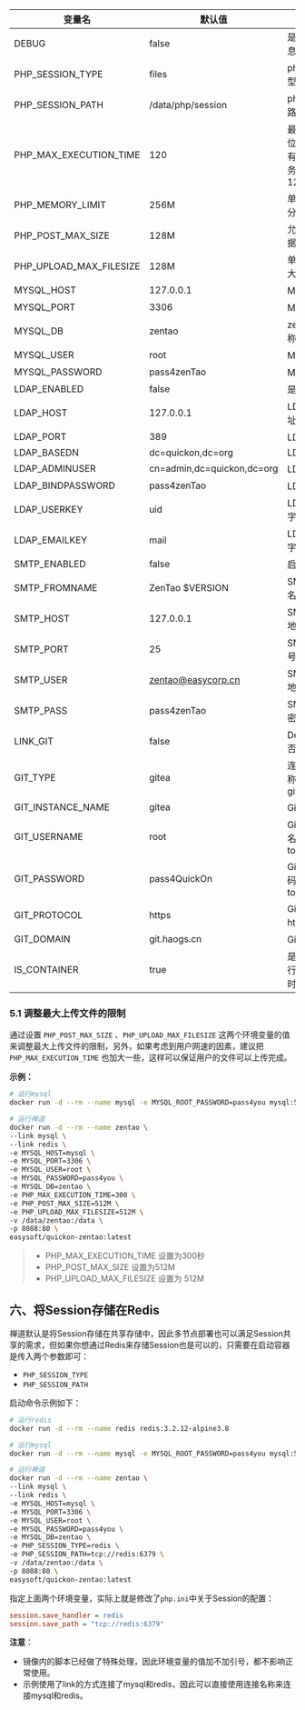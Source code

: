 <!-- 这里写应用的【环境变量信息】 -->
| 变量名                    | 默认值                        | 说明                             |
| ------------------------ | ---------------------------- | -------------------------------- |
| DEBUG                    | false                        | 是否打开调试信息，默认关闭       |
| PHP_SESSION_TYPE         | files                        | php session 类型，files \| redis |
| PHP_SESSION_PATH         | /data/php/session            | php session 存储路径             |
| PHP_MAX_EXECUTION_TIME   | 120                          | 最大执行时间，单位秒，有助于防止有问题程序占尽服务器资源。默认120             |
| PHP_MEMORY_LIMIT         | 256M                         | 单个php进程允许分配的最大内存             |
| PHP_POST_MAX_SIZE        | 128M                         | 允许最大Post数据大小             |
| PHP_UPLOAD_MAX_FILESIZE  | 128M                         | 单个文件上传的最大值             |
| MYSQL_HOST               | 127.0.0.1                    | MySQL 主机地址                   |
| MYSQL_PORT               | 3306                         | MySQL 端口                       |
| MYSQL_DB                 | zentao                       | zentao数据库名称                 |
| MYSQL_USER               | root                         | MySQL用户名                      |
| MYSQL_PASSWORD           | pass4zenTao                  | MySQL密码                        |
| LDAP_ENABLED             | false                        | 是否启用LDAP                      |
| LDAP_HOST                | 127.0.0.1                    | LDAP服务主机地址   |
| LDAP_PORT                | 389                          | LDAP服务端口      |
| LDAP_BASEDN              | dc=quickon,dc=org            | LDAP BaseDN  |
| LDAP_ADMINUSER           | cn=admin,dc=quickon,dc=org   | LDAP 管理员  |
| LDAP_BINDPASSWORD        | pass4zenTao                  | LDAP Bind 密码                |
| LDAP_USERKEY             | uid                          | LDAP 用户名称的字段名       |
| LDAP_EMAILKEY            | mail                         | LDAP 用户邮箱的字段名       |
| SMTP_ENABLED             | false                        | 启用SMTP       |
| SMTP_FROMNAME            | ZenTao $VERSION              | SMTP发件人显示名称       |
| SMTP_HOST                | 127.0.0.1                    | SMTP 服务主机地址       |
| SMTP_PORT                | 25                           | SMTP 服务端口号       |
| SMTP_USER                | zentao@easycorp.cn           | SMTP发件人邮箱地址       |
| SMTP_PASS                | pass4zenTao                  | SMTP发件人邮箱密码       |
| LINK_GIT                 | false                        | DevOps模块，是否链接Gitea服务|
| GIT_TYPE                 | gitea                        | 连接的git服务名称，目前支持 gitea/gogs/gitlab|
| GIT_INSTANCE_NAME        | gitea                        | Gitea服务名称|
| GIT_USERNAME             | root                         | Gitea 管理员账号名称，用于生成token|
| GIT_PASSWORD             | pass4QuickOn                 | Gitea 管理员密码，用于生成token|
| GIT_PROTOCOL             | https                        | Gitea 服务类型，http或https|
| GIT_DOMAIN               | git.haogs.cn                 | Gitea 服务域名 |
| IS_CONTAINER             | true                         | 是否在容器内运行，zentao更新时使用|

### 5.1 调整最大上传文件的限制

通过设置 `PHP_POST_MAX_SIZE` 、`PHP_UPLOAD_MAX_FILESIZE` 这两个环境变量的值来调整最大上传文件的限制，另外，如果考虑到用户网速的因素，建议把`PHP_MAX_EXECUTION_TIME` 也加大一些，这样可以保证用户的文件可以上传完成。

**示例：**

```bash
# 运行mysql
docker run -d --rm --name mysql -e MYSQL_ROOT_PASSWORD=pass4you mysql:5.7.38-debian

# 运行禅道
docker run -d --rm --name zentao \
--link mysql \
--link redis \
-e MYSQL_HOST=mysql \
-e MYSQL_PORT=3306 \
-e MYSQL_USER=root \
-e MYSQL_PASSWORD=pass4you \
-e MYSQL_DB=zentao \
-e PHP_MAX_EXECUTION_TIME=300 \
-e PHP_POST_MAX_SIZE=512M \
-e PHP_UPLOAD_MAX_FILESIZE=512M \
-v /data/zentao:/data \
-p 8088:80 \
easysoft/quickon-zentao:latest
```

> - PHP_MAX_EXECUTION_TIME 设置为300秒
> - PHP_POST_MAX_SIZE 设置为512M
> - PHP_UPLOAD_MAX_FILESIZE 设置为 512M

## 六、将Session存储在Redis

禅道默认是将Session存储在共享存储中，因此多节点部署也可以满足Session共享的需求，但如果你想通过Redis来存储Session也是可以的，只需要在启动容器是传入两个参数即可：

- `PHP_SESSION_TYPE`
- `PHP_SESSION_PATH`

启动命令示例如下：

```bash
# 运行redis
docker run -d --rm --name redis redis:3.2.12-alpine3.8

# 运行mysql
docker run -d --rm --name mysql -e MYSQL_ROOT_PASSWORD=pass4you mysql:5.7.38-debian

# 运行禅道
docker run -d --rm --name zentao \
--link mysql \
--link redis \
-e MYSQL_HOST=mysql \
-e MYSQL_PORT=3306 \
-e MYSQL_USER=root \
-e MYSQL_PASSWORD=pass4you \
-e MYSQL_DB=zentao \
-e PHP_SESSION_TYPE=redis \
-e PHP_SESSION_PATH=tcp://redis:6379 \
-v /data/zentao:/data \
-p 8088:80 \
easysoft/quickon-zentao:latest
```

指定上面两个环境变量，实际上就是修改了`php.ini`中关于Session的配置：

```ini
session.save_handler = redis
session.save_path = "tcp://redis:6379"
```

**注意**：

- 镜像内的脚本已经做了特殊处理，因此环境变量的值加不加引号，都不影响正常使用。
- 示例使用了link的方式连接了mysql和redis，因此可以直接使用连接名称来连接mysql和redis。
